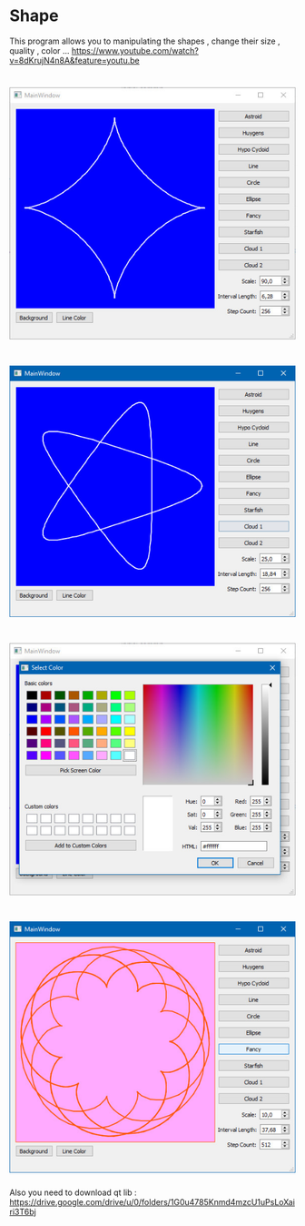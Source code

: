 # Shape
This program allows you to manipulating the shapes , change their size , quality , color ...
https://www.youtube.com/watch?v=8dKrujN4n8A&feature=youtu.be
# ![alt text](https://github.com/PanVova/Shape/blob/master/Watch%20dogs%202%20%20335.jpg)
# ![alt text](https://github.com/PanVova/Shape/blob/master/Watch%20dogs%202%20%20336.jpg)
# ![alt text](https://github.com/PanVova/Shape/blob/master/Watch%20dogs%202%20%20337.jpg)
# ![alt text](https://github.com/PanVova/Shape/blob/master/Watch%20dogs%202%20%20338.jpg)
Also you need to download qt lib :
https://drive.google.com/drive/u/0/folders/1G0u4785Knmd4mzcU1uPsLoXairi3T6bj
